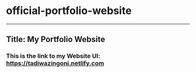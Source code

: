 # official-portfolio-website

---
Title: My Portfolio Website
---

### This is the link to my Website UI: https://tadiwazingoni.netlify.com
